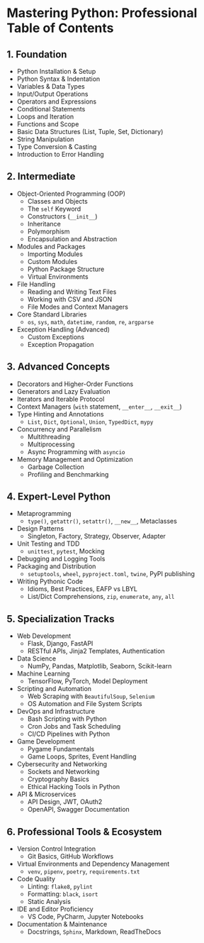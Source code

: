 # Mastering Python: Professional Table of Contents

## 1. Foundation

- Python Installation & Setup
- Python Syntax & Indentation
- Variables & Data Types
- Input/Output Operations
- Operators and Expressions
- Conditional Statements
- Loops and Iteration
- Functions and Scope
- Basic Data Structures (List, Tuple, Set, Dictionary)
- String Manipulation
- Type Conversion & Casting
- Introduction to Error Handling

## 2. Intermediate

- Object-Oriented Programming (OOP)
  - Classes and Objects
  - The `self` Keyword
  - Constructors (`__init__`)
  - Inheritance
  - Polymorphism
  - Encapsulation and Abstraction
- Modules and Packages
  - Importing Modules
  - Custom Modules
  - Python Package Structure
  - Virtual Environments
- File Handling
  - Reading and Writing Text Files
  - Working with CSV and JSON
  - File Modes and Context Managers
- Core Standard Libraries
  - `os`, `sys`, `math`, `datetime`, `random`, `re`, `argparse`
- Exception Handling (Advanced)
  - Custom Exceptions
  - Exception Propagation

## 3. Advanced Concepts

- Decorators and Higher-Order Functions
- Generators and Lazy Evaluation
- Iterators and Iterable Protocol
- Context Managers (`with` statement, `__enter__`, `__exit__`)
- Type Hinting and Annotations
  - `List`, `Dict`, `Optional`, `Union`, `TypedDict`, `mypy`
- Concurrency and Parallelism
  - Multithreading
  - Multiprocessing
  - Async Programming with `asyncio`
- Memory Management and Optimization
  - Garbage Collection
  - Profiling and Benchmarking

## 4. Expert-Level Python

- Metaprogramming
  - `type()`, `getattr()`, `setattr()`, `__new__`, Metaclasses
- Design Patterns
  - Singleton, Factory, Strategy, Observer, Adapter
- Unit Testing and TDD
  - `unittest`, `pytest`, Mocking
- Debugging and Logging Tools
- Packaging and Distribution
  - `setuptools`, `wheel`, `pyproject.toml`, `twine`, PyPI publishing
- Writing Pythonic Code
  - Idioms, Best Practices, EAFP vs LBYL
  - List/Dict Comprehensions, `zip`, `enumerate`, `any`, `all`

## 5. Specialization Tracks

- Web Development
  - Flask, Django, FastAPI
  - RESTful APIs, Jinja2 Templates, Authentication
- Data Science
  - NumPy, Pandas, Matplotlib, Seaborn, Scikit-learn
- Machine Learning
  - TensorFlow, PyTorch, Model Deployment
- Scripting and Automation
  - Web Scraping with `BeautifulSoup`, `Selenium`
  - OS Automation and File System Scripts
- DevOps and Infrastructure
  - Bash Scripting with Python
  - Cron Jobs and Task Scheduling
  - CI/CD Pipelines with Python
- Game Development
  - Pygame Fundamentals
  - Game Loops, Sprites, Event Handling
- Cybersecurity and Networking
  - Sockets and Networking
  - Cryptography Basics
  - Ethical Hacking Tools in Python
- API & Microservices
  - API Design, JWT, OAuth2
  - OpenAPI, Swagger Documentation

## 6. Professional Tools & Ecosystem

- Version Control Integration
  - Git Basics, GitHub Workflows
- Virtual Environments and Dependency Management
  - `venv`, `pipenv`, `poetry`, `requirements.txt`
- Code Quality
  - Linting: `flake8`, `pylint`
  - Formatting: `black`, `isort`
  - Static Analysis
- IDE and Editor Proficiency
  - VS Code, PyCharm, Jupyter Notebooks
- Documentation & Maintenance
  - Docstrings, `Sphinx`, Markdown, ReadTheDocs